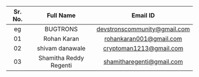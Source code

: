 | Sr. No. | Full Name | Email ID |
| :--: | :--: | :--: |
| eg | BUGTRONS | devstronscommunity@gmail.com |
| 01 | Rohan Karan | rohankaran001@gmail.com |
| 02 | shivam danawale | cryptoman1213@gmail.com |
| 03 | Shamitha Reddy Regenti | shamitharegenti@gmail.com |

